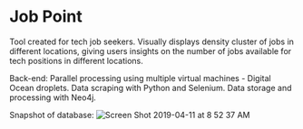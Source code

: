 # Job Point

Tool created for tech job seekers. Visually displays density cluster of jobs in different locations, giving users insights on the number of jobs available for tech positions in different locations.

Back-end:
Parallel processing using multiple virtual machines - Digital Ocean droplets.
Data scraping with Python and Selenium.
Data storage and processing with Neo4j.

Snapshot of database:
![Screen Shot 2019-04-11 at 8 52 37 AM](https://user-images.githubusercontent.com/25471759/55959307-84f3b980-5c38-11e9-8f45-a8ab848f04c9.png)
